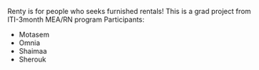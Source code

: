 Renty is for people who seeks furnished rentals!
This is a grad project from ITI-3month MEA/RN program
Participants:

- Motasem
- Omnia
- Shaimaa
- Sherouk
